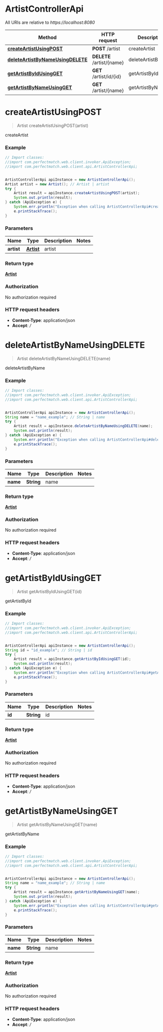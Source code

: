 # ArtistControllerApi

All URIs are relative to *https://localhost:8080*

Method | HTTP request | Description
------------- | ------------- | -------------
[**createArtistUsingPOST**](ArtistControllerApi.md#createArtistUsingPOST) | **POST** /artist | createArtist
[**deleteArtistByNameUsingDELETE**](ArtistControllerApi.md#deleteArtistByNameUsingDELETE) | **DELETE** /artist/{name} | deleteArtistByName
[**getArtistByIdUsingGET**](ArtistControllerApi.md#getArtistByIdUsingGET) | **GET** /artist/id/{id} | getArtistById
[**getArtistByNameUsingGET**](ArtistControllerApi.md#getArtistByNameUsingGET) | **GET** /artist/{name} | getArtistByName


<a name="createArtistUsingPOST"></a>
# **createArtistUsingPOST**
> Artist createArtistUsingPOST(artist)

createArtist

### Example
```java
// Import classes:
//import com.perfectmatch.web.client.invoker.ApiException;
//import com.perfectmatch.web.client.api.ArtistControllerApi;


ArtistControllerApi apiInstance = new ArtistControllerApi();
Artist artist = new Artist(); // Artist | artist
try {
    Artist result = apiInstance.createArtistUsingPOST(artist);
    System.out.println(result);
} catch (ApiException e) {
    System.err.println("Exception when calling ArtistControllerApi#createArtistUsingPOST");
    e.printStackTrace();
}
```

### Parameters

Name | Type | Description  | Notes
------------- | ------------- | ------------- | -------------
 **artist** | [**Artist**](Artist.md)| artist |

### Return type

[**Artist**](Artist.md)

### Authorization

No authorization required

### HTTP request headers

 - **Content-Type**: application/json
 - **Accept**: */*

<a name="deleteArtistByNameUsingDELETE"></a>
# **deleteArtistByNameUsingDELETE**
> Artist deleteArtistByNameUsingDELETE(name)

deleteArtistByName

### Example
```java
// Import classes:
//import com.perfectmatch.web.client.invoker.ApiException;
//import com.perfectmatch.web.client.api.ArtistControllerApi;


ArtistControllerApi apiInstance = new ArtistControllerApi();
String name = "name_example"; // String | name
try {
    Artist result = apiInstance.deleteArtistByNameUsingDELETE(name);
    System.out.println(result);
} catch (ApiException e) {
    System.err.println("Exception when calling ArtistControllerApi#deleteArtistByNameUsingDELETE");
    e.printStackTrace();
}
```

### Parameters

Name | Type | Description  | Notes
------------- | ------------- | ------------- | -------------
 **name** | **String**| name |

### Return type

[**Artist**](Artist.md)

### Authorization

No authorization required

### HTTP request headers

 - **Content-Type**: application/json
 - **Accept**: */*

<a name="getArtistByIdUsingGET"></a>
# **getArtistByIdUsingGET**
> Artist getArtistByIdUsingGET(id)

getArtistById

### Example
```java
// Import classes:
//import com.perfectmatch.web.client.invoker.ApiException;
//import com.perfectmatch.web.client.api.ArtistControllerApi;


ArtistControllerApi apiInstance = new ArtistControllerApi();
String id = "id_example"; // String | id
try {
    Artist result = apiInstance.getArtistByIdUsingGET(id);
    System.out.println(result);
} catch (ApiException e) {
    System.err.println("Exception when calling ArtistControllerApi#getArtistByIdUsingGET");
    e.printStackTrace();
}
```

### Parameters

Name | Type | Description  | Notes
------------- | ------------- | ------------- | -------------
 **id** | **String**| id |

### Return type

[**Artist**](Artist.md)

### Authorization

No authorization required

### HTTP request headers

 - **Content-Type**: application/json
 - **Accept**: */*

<a name="getArtistByNameUsingGET"></a>
# **getArtistByNameUsingGET**
> Artist getArtistByNameUsingGET(name)

getArtistByName

### Example
```java
// Import classes:
//import com.perfectmatch.web.client.invoker.ApiException;
//import com.perfectmatch.web.client.api.ArtistControllerApi;


ArtistControllerApi apiInstance = new ArtistControllerApi();
String name = "name_example"; // String | name
try {
    Artist result = apiInstance.getArtistByNameUsingGET(name);
    System.out.println(result);
} catch (ApiException e) {
    System.err.println("Exception when calling ArtistControllerApi#getArtistByNameUsingGET");
    e.printStackTrace();
}
```

### Parameters

Name | Type | Description  | Notes
------------- | ------------- | ------------- | -------------
 **name** | **String**| name |

### Return type

[**Artist**](Artist.md)

### Authorization

No authorization required

### HTTP request headers

 - **Content-Type**: application/json
 - **Accept**: */*

